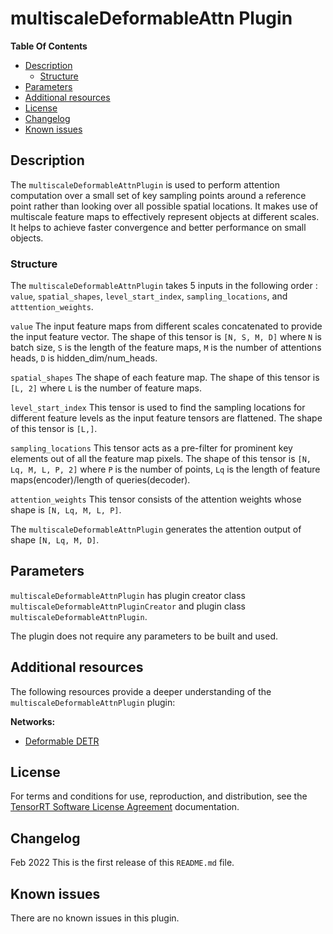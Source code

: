 # multiscaleDeformableAttn Plugin

**Table Of Contents**
- [Description](#description)
    * [Structure](#structure)
- [Parameters](#parameters)
- [Additional resources](#additional-resources)
- [License](#license)
- [Changelog](#changelog)
- [Known issues](#known-issues)

## Description

The `multiscaleDeformableAttnPlugin` is used to perform attention computation over a small set of key sampling points around a reference point rather than looking over all possible spatial locations. It makes use of multiscale feature maps to effectively represent objects at different scales. It helps to achieve faster convergence and better performance on small objects. 

### Structure

The `multiscaleDeformableAttnPlugin` takes 5 inputs in the following order :  `value`, `spatial_shapes`, `level_start_index`, `sampling_locations`, and `atttention_weights`.

`value` 
The input feature maps from different scales concatenated to provide the input feature vector. The shape of this tensor is `[N, S, M, D]` where `N` is batch size, `S` is the length of the feature maps, `M` is the number of attentions heads, `D` is hidden_dim/num_heads.

`spatial_shapes`
The shape of each feature map. The shape of this tensor is `[L, 2]` where `L` is the number of feature maps.

`level_start_index`
This tensor is used to find the sampling locations for different feature levels as the input feature tensors are flattened. The shape of this tensor is `[L,]`.

`sampling_locations`
This tensor acts as a pre-filter for prominent key elements out of all the feature map pixels. The shape of this tensor is `[N, Lq, M, L, P, 2]` where `P` is the number of points, `Lq` is the length of feature maps(encoder)/length of queries(decoder).

`attention_weights`
This tensor consists of the attention weights whose shape is `[N, Lq, M, L, P]`.

The `multiscaleDeformableAttnPlugin` generates the attention output of shape `[N, Lq, M, D]`.

## Parameters

`multiscaleDeformableAttnPlugin` has plugin creator class `multiscaleDeformableAttnPluginCreator` and plugin class `multiscaleDeformableAttnPlugin`.

The plugin does not require any parameters to be built and used.


## Additional resources

The following resources provide a deeper understanding of the `multiscaleDeformableAttnPlugin` plugin:

**Networks:**
- [Deformable DETR](https://arxiv.org/pdf/2010.04159.pdf)

## License

For terms and conditions for use, reproduction, and distribution, see the [TensorRT Software License Agreement](https://docs.nvidia.com/deeplearning/sdk/tensorrt-sla/index.html)
documentation.

## Changelog 

Feb 2022 
This is the first release of this `README.md` file.

## Known issues 

There are no known issues in this plugin.
